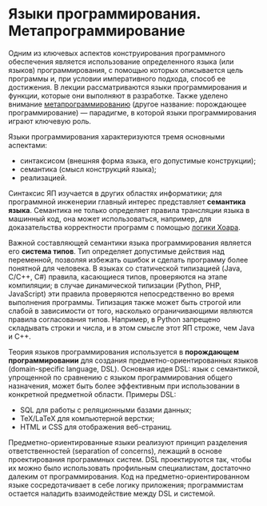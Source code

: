 # Языки программирования. Метапрограммирование

Одним из ключевых аспектов конструирования программного обеспечения является использование определенного языка 
(или языков) программирования, с помощью которых описывается цель программы и, при условии императивного подхода, 
способ ее достижения. В лекции рассматриваются языки программирования и функции, которые они выполняют в разработке. 
Также уделено внимание [метапрограммированию][1] (другое название: порождающее программирование) — парадигме, 
в которой языки программирования играют ключевую роль.

Языки программирования характеризуются тремя основными аспектами:

  * синтаксисом (внешняя форма языка, его допустимые конструкции);
  * семантика (смысл конструкций языка);
  * реализацией.

Синтаксис ЯП изучается в других областях информатики; для программной инженерии главный интерес представляет **семантика языка**.
Семантика не только определяет правила трансляции языка в машинный код, она может использоваться, например, 
для доказательства корректности программ с помощью [логики Хоара][2].

Важной составляющей семантики языка программирования является его **система типов**. 
Тип определяет допустимые действия над переменной, позволяя избежать ошибок и сделать программу более понятной для человека. 
В языках со статической типизацией (Java, C/C++, C#) правила, касающиеся типов, проверяются на этапе компиляции; 
в случае динамической типизации (Python, PHP, JavaScript) эти правила проверяются непосредственно 
во время выполнения программы. Типизация также может быть строгой или слабой в зависимости от того, 
насколько ограничивающими являются правила согласования типов. Например, в Python запрещено складывать строки и числа, 
и в этом смысле этот ЯП строже, чем Java и C++.

Теория языков программирования используется в **порождающем программировании** для создания предметно-ориентированных языков 
(domain-specific language, DSL). Основная идея DSL: язык с семантикой, упрощенной по сравнению с языком программирования общего назначения, может быть более эффективным при использовании в конкретной предметной области. Примеры DSL:

  * SQL для работы с реляционными базами данных;
  * TeX/LaTeX для компьютерной верстки;
  * HTML и CSS для отображения веб-страниц.

Предметно-ориентированные языки реализуют принцип разделения ответственностей (separation of concerns), 
лежащий в основе проектирования программных систем. DSL проектируются так, чтобы их можно было использовать 
профильным специалистам, достаточно далеким от программирования. Код на предметно-ориентированном языке сосредотачивает 
в себе логику приложения; программистам остается наладить взаимодействие между DSL и системой.

[1]: https://ru.wikipedia.org/wiki/%D0%9C%D0%B5%D1%82%D0%B0%D0%BF%D1%80%D0%BE%D0%B3%D1%80%D0%B0%D0%BC%D0%BC%D0%B8%D1%80%D0%BE%D0%B2%D0%B0%D0%BD%D0%B8%D0%B5
[2]: https://ru.wikipedia.org/wiki/%D0%9B%D0%BE%D0%B3%D0%B8%D0%BA%D0%B0_%D0%A5%D0%BE%D0%B0%D1%80%D0%B0

